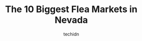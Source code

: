 ---
layout: ampstory
image: https://i0.wp.com/paketmu.com/wp-content/uploads/2023/06/swapmeet-bonanza-0-in-nevada-1686370138.jpeg?resize=640,853
author: techidn
featured: false
description: Explore the diverse Flea Market scene in Nevada, home to an incredible selection of 10 establishments catering to every taste. Whether youre in search of iconic favorites or undiscovered tr
title: The 10 Biggest Flea Markets in Nevada
cover:
   title: The 10 Biggest Flea Markets in Nevada
   subtitle: RICKPATE
   background: https://paketmu.com/wp-content/uploads/2023/06/swapmeet-bonanza-0-in-nevada-1686370138.jpeg

pages: 
 - layout: thirds
   top: <h1>#1 Broadacres Marketplace</h1>
   bottom: "<p>Fun outing that blew our expectations. I thought this was simply a flea market, but this is way more than that! They have carnival rides, games, tons of Mexican eateries,</p>"
   background: https://paketmu.com/wp-content/uploads/2023/06/swapmeet-bonanza-1-in-nevada-1686370139.jpeg
   backgroundblur: true
 - layout: thirds
   top: <h1>#2 Fantastic Indoor Swap Meet Las Vegas</h1>
   bottom: "<p>Only $1 to enter! they had a huge selection of many different things and the sellers were extremely nice and welcoming. Most of the Sanrio stuff here are knock offs but s</p>"
   background: https://paketmu.com/wp-content/uploads/2023/06/swapmeet-bonanza-2-in-nevada-1686370141.jpeg
   cta:
      link: https://paketmu.com/the-10-biggest-flea-markets-in-nevada/
      text: The 10 Biggest Flea Markets in Nevada
 - layout: thirds
   top: <h1>#3 Charleston Indoor Swap Meet</h1>
   bottom: "<p>I go to the booth at the front of aisle C for bras and bustiers because the young lady has a great selection and amazing prices.</p>"
   background: https://paketmu.com/wp-content/uploads/2023/06/swapmeet-bonanza-3-in-nevada-1686370142.jpeg
   cta:
      link: https://paketmu.com/the-10-biggest-flea-markets-in-nevada/
      text: The 10 Biggest Flea Markets in Nevada
 - layout: thirds
   top: <h1>#4 Charleston Antique Mall</h1>
   bottom: "<p>560 S Decatur Blvd, Las Vegas, NV 89107, United States</p>"
   background: https://images.unsplash.com/photo-1615749413727-825b59a857b5?ixlib=rb-4.0.3&ixid=MnwxMjA3fDB8MHxwaG90by1wYWdlfHx8fGVufDB8fHx8&auto=format&fit=crop&w=640&h=853&q=80
   cta:
      link: https://paketmu.com/the-10-biggest-flea-markets-in-nevada/
      text: The 10 Biggest Flea Markets in Nevada
 - layout: thirds
   top: <h1>#5 Neelys Korner Indoor Fleamarket and Outdoor Swap Meet</h1>
   bottom: "<p>1125 Lowell Rd, Golden Valley, AZ 86413, United States</p>"
   background: https://images.unsplash.com/photo-1531169509526-f8f1fdaa4a67?ixlib=rb-4.0.3&ixid=MnwxMjA3fDB8MHxwaG90by1wYWdlfHx8fGVufDB8fHx8&auto=format&fit=crop&w=640&h=853&q=80
   cta:
      link: https://paketmu.com/the-10-biggest-flea-markets-in-nevada/
      text: The 10 Biggest Flea Markets in Nevada
 - layout: thirds
   top: <h1>#6 Outdoor Swap Meet</h1>
   bottom: "<p>North Las Vegas, NV 89030, United States</p>"
   background: https://images.unsplash.com/photo-1518640467707-6811f4a6ab73?ixlib=rb-4.0.3&ixid=MnwxMjA3fDB8MHxwaG90by1wYWdlfHx8fGVufDB8fHx8&auto=format&fit=crop&w=640&h=853&q=80
   cta:
      link: https://paketmu.com/the-10-biggest-flea-markets-in-nevada/
      text: The 10 Biggest Flea Markets in Nevada
 - layout: thirds
   top: <h1>#7 Downtown Summerlin Farmers Market</h1>
   bottom: "<p>1980 Festival Plaza Dr, Las Vegas, NV 89135, United States</p>"
   background: https://images.unsplash.com/photo-1462556791646-c201b8241a94?ixlib=rb-4.0.3&ixid=MnwxMjA3fDB8MHxwaG90by1wYWdlfHx8fGVufDB8fHx8&auto=format&fit=crop&w=640&h=853&q=80
   cta:
      link: https://paketmu.com/the-10-biggest-flea-markets-in-nevada/
      text: The 10 Biggest Flea Markets in Nevada
 - layout: thirds
   middle: Continue reading...
   background: https://images.unsplash.com/photo-1510906594845-bc082582c8cc?ixlib=rb-4.0.3&ixid=MnwxMjA3fDB8MHxwaG90by1wYWdlfHx8fGVufDB8fHx8&auto=format&fit=crop&w=640&h=853&q=80
   cta:
      link: https://paketmu.com/the-10-biggest-flea-markets-in-nevada/
      text: The 10 Biggest Flea Markets in Nevada
      
---